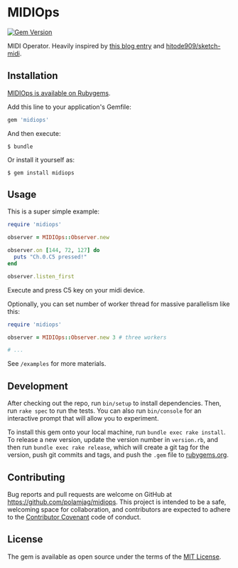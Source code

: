 # MIDIOps

[![Gem Version](https://badge.fury.io/rb/midiops.svg)](https://rubygems.org/gems/midiops)

MIDI Operator. Heavily inspired by [this blog entry](http://hitode909.hatenablog.com/entry/2015/07/28/134304) and [hitode909/sketch-midi](https://github.com/hitode909/sketch-midi).

## Installation

[MIDIOps is available on Rubygems](https://rubygems.org/gems/midiops).

Add this line to your application's Gemfile:

```ruby
gem 'midiops'
```

And then execute:

    $ bundle

Or install it yourself as:

    $ gem install midiops

## Usage

This is a super simple example:

```ruby
require 'midiops'

observer = MIDIOps::Observer.new

observer.on [144, 72, 127] do
  puts "Ch.0.C5 pressed!"
end

observer.listen_first
```

Execute and press C5 key on your midi device.

Optionally, you can set number of worker thread for massive parallelism like this:

```ruby
require 'midiops'

observer = MIDIOps::Observer.new 3 # three workers

# ...
```

See `/examples` for more materials.

## Development

After checking out the repo, run `bin/setup` to install dependencies. Then, run `rake spec` to run the tests. You can also run `bin/console` for an interactive prompt that will allow you to experiment.

To install this gem onto your local machine, run `bundle exec rake install`. To release a new version, update the version number in `version.rb`, and then run `bundle exec rake release`, which will create a git tag for the version, push git commits and tags, and push the `.gem` file to [rubygems.org](https://rubygems.org).

## Contributing

Bug reports and pull requests are welcome on GitHub at https://github.com/polamjag/midiops. This project is intended to be a safe, welcoming space for collaboration, and contributors are expected to adhere to the [Contributor Covenant](contributor-covenant.org) code of conduct.


## License

The gem is available as open source under the terms of the [MIT License](http://opensource.org/licenses/MIT).

